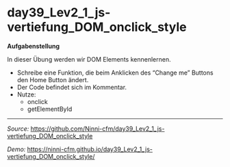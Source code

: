 # day39_Lev2_1_js-vertiefung_DOM_onclick_style

**Aufgabenstellung**

In dieser Übung werden wir DOM Elements kennenlernen.

-   Schreibe eine Funktion, die beim Anklicken des “Change me” Buttons den Home Button ändert.
-   Der Code befindet sich im Kommentar.
-   Nutze:
    -   onclick
    -   getElementById

---

_Source:_ https://github.com/Ninni-cfm/day39_Lev2_1_js-vertiefung_DOM_onclick_style

_Demo:_ https://ninni-cfm.github.io/day39_Lev2_1_js-vertiefung_DOM_onclick_style/
